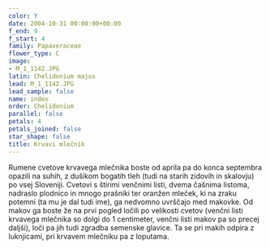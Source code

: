 ```yaml
---
color: Y
date: 2004-10-31 00:00:00+00:00
f_end: 9
f_start: 4
family: Papaveraceae
flower_type: C
image:
- M_1_1142.JPG
latin: Chelidonium majus
lead: M_1_1142.JPG
lead_sample: false
name: index
order: Chelidonium
parallel: false
petals: 4
petals_joined: false
star_shape: false
title: Krvavi mlečnik
---
```

Rumene cvetove krvavega mlečnika boste od aprila pa do konca septembra opazili na suhih, z dušikom bogatih tleh (tudi na starih zidovih in skalovju) po vsej Sloveniji. Cvetovi s štirimi venčnimi listi, dvema čašnima listoma, nadraslo plodnico in mnogo prašniki ter oranžen mleček, ki na zraku potemni (ta mu je dal tudi ime), ga nedvomno uvrščajo med makovke. Od makov ga boste že na prvi pogled ločili po velikosti cvetov (venčni listi krvavega mlečnika so dolgi do 1 centimeter, venčni listi makov pa so precej daljši), loči pa jih tudi zgradba semenske glavice. Ta se pri makih odpira z luknjicami, pri krvavem mlečniku pa z loputama.
